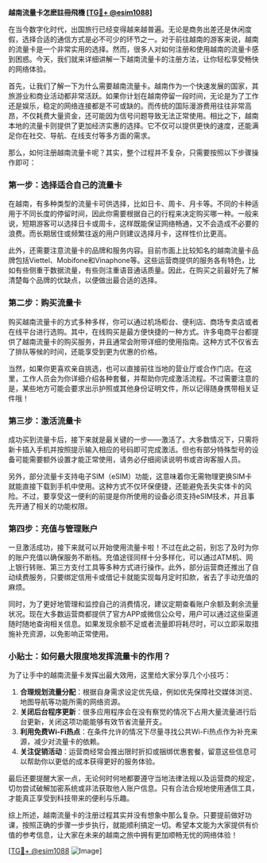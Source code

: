 **越南流量卡怎麽註冊飛機 [[TG💪+ @esim1088](https://t.me/s/esim1088)]**

在当今数字化时代，出国旅行已经变得越来越普遍。无论是商务出差还是休闲度假，选择合适的通信方式是必不可少的环节之一。对于前往越南的游客来说，越南的流量卡是一个非常实用的选择。然而，很多人对如何注册和使用越南的流量卡感到困惑。今天，我们就来详细讲解一下越南流量卡的注册方法，让你轻松享受畅快的网络体验。

首先，让我们了解一下为什么需要越南流量卡。越南作为一个快速发展的国家，其旅游业和商业活动都非常活跃。如果你计划在越南停留一段时间，无论是为了工作还是娱乐，稳定的网络连接都是不可或缺的。而传统的国际漫游费用往往非常高昂，不仅耗费大量资金，还可能因为信号问题导致无法正常使用。相比之下，越南本地的流量卡则提供了更加经济实惠的选择。它不仅可以提供更快的速度，还能满足你在社交、导航、在线支付等多方面的需求。

那么，如何注册越南流量卡呢？其实，整个过程并不复杂，只需要按照以下步骤操作即可：

### 第一步：选择适合自己的流量卡

在越南，有多种类型的流量卡可供选择，比如日卡、周卡、月卡等。不同的卡种适用于不同长度的停留时间，因此你需要根据自己的行程来决定购买哪一种。一般来说，短期游客可以选择日卡或周卡，这样既能保证网络畅通，又不会造成不必要的浪费。而长期居住或频繁往返的用户则建议选择月卡，这样性价比更高。

此外，还需要注意流量卡的品牌和服务内容。目前市面上比较知名的越南流量卡品牌包括Viettel、Mobifone和Vinaphone等。这些运营商提供的服务各有特色，比如有些侧重于数据流量，有些则注重语音通话质量。因此，在购买之前最好先了解清楚每个品牌的优缺点，以便做出最合适的选择。

### 第二步：购买流量卡

购买越南流量卡的方式多种多样，你可以通过机场柜台、便利店、商场专卖店或者在线平台进行选购。其中，在线购买是最方便快捷的一种方式。许多电商平台都提供了越南流量卡的购买服务，并且通常会附带详细的使用指南。这种方式不仅省去了排队等候的时间，还能享受到更为优惠的价格。

当然，如果你更喜欢亲自挑选，也可以直接前往当地的营业厅或合作门店。在这里，工作人员会为你详细介绍各种套餐，并帮助你完成激活流程。不过需要注意的是，某些地方可能会要求出示护照或其他身份证明文件，所以记得随身携带相关证件哦！

### 第三步：激活流量卡

成功买到流量卡后，接下来就是最关键的一步——激活了。大多数情况下，只需将新卡插入手机并按照提示输入相应的号码即可完成激活。但也有部分特殊型号的设备可能需要额外设置才能正常使用，请务必仔细阅读说明书或咨询客服人员。

另外，部分流量卡支持电子SIM（eSIM）功能，这意味着你无需物理更换SIM卡就能直接下载到手机中使用。这种方式不仅环保便捷，还能避免丢失实体卡的风险。不过，要享受这一便利的前提是你所使用的设备必须支持eSIM技术，并且事先开通了相关的功能权限。

### 第四步：充值与管理账户

一旦激活成功，接下来就可以开始使用流量卡啦！不过在此之前，别忘了及时为你的账户充值以确保服务不断档。充值途径同样十分多样化，可以通过ATM机、网上银行转账、第三方支付工具等多种方式进行操作。此外，部分运营商还推出了自动续费服务，只要绑定信用卡或借记卡就能实现每月定时扣款，省去了手动充值的麻烦。

同时，为了更好地管理和监控自己的消费情况，建议定期查看账户余额及剩余流量状况。现在大多数运营商都提供了官方APP或微信公众号，用户可以通过这些渠道随时随地查询相关信息。如果发现余额不足或者流量即将耗尽时，可以立即采取措施补充资源，以免影响正常使用。

### 小贴士：如何最大限度地发挥流量卡的作用？

为了让手中的越南流量卡发挥出最大效用，这里给大家分享几个小技巧：

1. **合理规划流量分配**：根据自身需求设定优先级，例如优先保障社交媒体浏览、地图导航等功能所需的网络资源。
2. **关闭后台程序更新**：很多应用程序会在没有察觉的情况下占用大量流量进行后台更新，关闭这项功能能够有效节省流量开支。
3. **利用免费Wi-Fi热点**：在条件允许的情况下尽量寻找公共Wi-Fi热点作为补充来源，减少对流量卡的依赖。
4. **关注促销活动**：运营商经常会推出限时折扣或捆绑优惠套餐，留意这些信息可以帮助你以更低的成本获得更好的服务体验。

最后还要提醒大家一点，无论何时何地都要遵守当地法律法规以及运营商的规定，切勿尝试破解加密系统或非法获取他人账户信息。只有合法合规地使用通信工具，才能真正享受到科技带来的便利与乐趣。

综上所述，越南流量卡的注册过程其实并没有想象中那么复杂。只要提前做好功课，按照正确的步骤一步步执行，就能顺利搞定一切。希望本文能为大家提供有价值的参考信息，让大家在未来的越南之旅中拥有更加顺畅无忧的网络体验！

[[TG💪+ @esim1088](https://t.me/s/esim1088) ![Image](https://i.postimg.cc/4NQfJmqS/Snipaste-2025-05-13-00-14-12.png)]